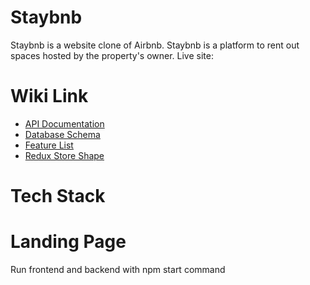 # Staybnb

Staybnb is a website clone of Airbnb. Staybnb is a platform to rent out spaces hosted by the property's owner.
Live site:

# Wiki Link

- [API Documentation](https://github.com/snowywombat/API-project/wiki/API-Documentation)
- [Database Schema](https://github.com/snowywombat/API-project/wiki/Database-Schema)
- [Feature List](https://github.com/snowywombat/API-project/wiki/Feature-List)
- [Redux Store Shape](https://github.com/snowywombat/API-project/wiki/Redux-Store-Shape)

# Tech Stack

# Landing Page

Run frontend and backend with npm start command
